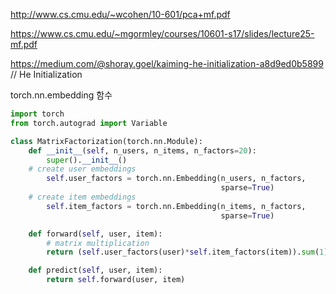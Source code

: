 http://www.cs.cmu.edu/~wcohen/10-601/pca+mf.pdf

https://www.cs.cmu.edu/~mgormley/courses/10601-s17/slides/lecture25-mf.pdf

https://medium.com/@shoray.goel/kaiming-he-initialization-a8d9ed0b5899 // He Initialization

torch.nn.embedding 함수


```python
import torch
from torch.autograd import Variable

class MatrixFactorization(torch.nn.Module):
    def __init__(self, n_users, n_items, n_factors=20):
        super().__init__()
	# create user embeddings
        self.user_factors = torch.nn.Embedding(n_users, n_factors,
                                               sparse=True)
	# create item embeddings
        self.item_factors = torch.nn.Embedding(n_items, n_factors,
                                               sparse=True)

    def forward(self, user, item):
    	# matrix multiplication
        return (self.user_factors(user)*self.item_factors(item)).sum(1)

    def predict(self, user, item):
        return self.forward(user, item)
```
